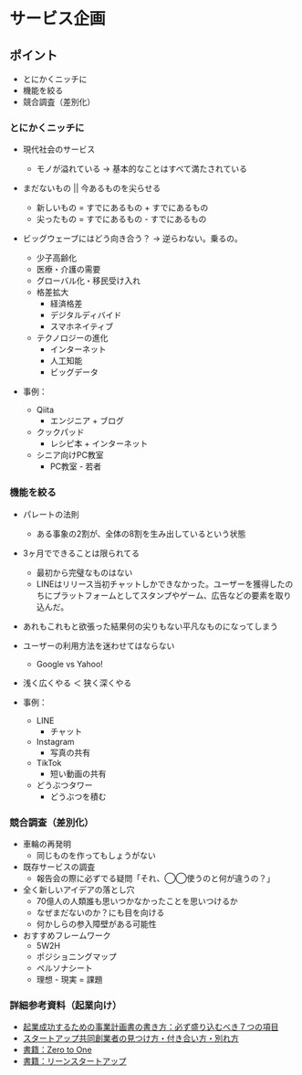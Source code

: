 # サービス企画

## ポイント
  - とにかくニッチに
  - 機能を絞る
  - 競合調査（差別化）

### とにかくニッチに
  - 現代社会のサービス
    - モノが溢れている → 基本的なことはすべて満たされている
  - まだないもの || 今あるものを尖らせる
    - 新しいもの = すでにあるもの + すでにあるもの
    - 尖ったもの = すでにあるもの - すでにあるもの
  - ビッグウェーブにはどう向き合う？ → 逆らわない。乗るの。
    - 少子高齢化
    - 医療・介護の需要
    - グローバル化・移民受け入れ
    - 格差拡大
      - 経済格差
      - デジタルディバイド
      - スマホネイティブ
    - テクノロジーの進化
      - インターネット
      - 人工知能
      - ビッグデータ

  - 事例：
    - Qiita
      - エンジニア + ブログ
    - クックパッド
      - レシピ本 + インターネット
    - シニア向けPC教室
      - PC教室 - 若者

### 機能を絞る
  - パレートの法則
    - ある事象の2割が、全体の8割を生み出しているという状態
  - 3ヶ月でできることは限られてる
    - 最初から完璧なものはない
    - LINEはリリース当初チャットしかできなかった。ユーザーを獲得したのちにプラットフォームとしてスタンプやゲーム、広告などの要素を取り込んだ。
  - あれもこれもと欲張った結果何の尖りもない平凡なものになってしまう
  - ユーザーの利用方法を迷わせてはならない
    - Google vs Yahoo!
  - 浅く広くやる ＜ 狭く深くやる

  - 事例：
    - LINE
      - チャット
    - Instagram
      - 写真の共有
    - TikTok
      - 短い動画の共有
    - どうぶつタワー
      - どうぶつを積む

### 競合調査（差別化）
  - 車輪の再発明
    - 同じものを作ってもしょうがない
  - 既存サービスの調査
    - 報告会の際に必ずでる疑問「それ、◯◯使うのと何が違うの？」
  - 全く新しいアイデアの落とし穴
    - 70億人の人類誰も思いつかなかったことを思いつけるか
    - なぜまだないのか？にも目を向ける
    - 何かしらの参入障壁がある可能性
  - おすすめフレームワーク
    - 5W2H
    - ポジショニングマップ
    - ペルソナシート
    - 理想 - 現実 = 課題

### 詳細参考資料（起業向け）
  - [起業成功するための事業計画書の書き方：必ず盛り込むべき７つの項目](https://inqup.com/business-plan)
  - [スタートアップ共同創業者の見つけ方・付き合い方・別れ方](https://www.slideshare.net/takaumada/how-to-find-your-best-cofounder)
  - [書籍：Zero to One](https://www.amazon.co.jp/dp/4140816589)
  - [書籍：リーンスタートアップ](https://www.amazon.co.jp/dp/4822248976)
